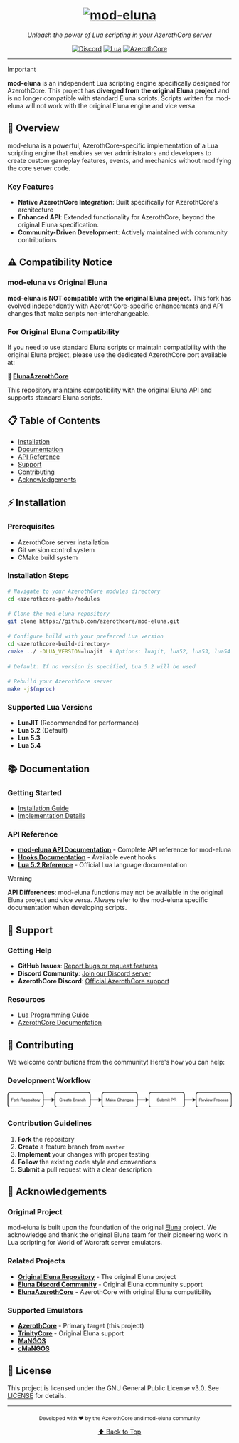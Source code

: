 <div align="center">

# [![mod-eluna](src/LuaEngine/docs/Eluna.png)](https://github.com/azerothcore/mod-eluna)

*Unleash the power of Lua scripting in your AzerothCore server*

[![Discord](https://img.shields.io/badge/Discord-Join%20Us-7289DA?style=for-the-badge&logo=discord&logoColor=white)](https://discord.com/invite/ZKSVREE7)
[![Lua](https://img.shields.io/badge/Lua-5.2-2C2D72?style=for-the-badge&logo=lua&logoColor=white)](http://www.lua.org/manual/5.2/)
[![AzerothCore](https://img.shields.io/badge/AzerothCore-Integrated-darkgreen?style=for-the-badge)](http://www.azerothcore.org/)

---
</div>

> [!IMPORTANT]
> **mod-eluna** is an independent Lua scripting engine specifically designed for AzerothCore. This project has **diverged from the original Eluna project** and is no longer compatible with standard Eluna scripts. Scripts written for mod-eluna will not work with the original Eluna engine and vice versa.

## 🚀 Overview

mod-eluna is a powerful, AzerothCore-specific implementation of a Lua scripting engine that enables server administrators and developers to create custom gameplay features, events, and mechanics without modifying the core server code.

### Key Features
- **Native AzerothCore Integration**: Built specifically for AzerothCore's architecture
- **Enhanced API**: Extended functionality for AzerothCore, beyond the original Eluna specification.
- **Community-Driven Development**: Actively maintained with community contributions

## ⚠️ Compatibility Notice

### mod-eluna vs Original Eluna

**mod-eluna is NOT compatible with the original Eluna project.** This fork has evolved independently with AzerothCore-specific enhancements and API changes that make scripts non-interchangeable.

### For Original Eluna Compatibility

If you need to use standard Eluna scripts or maintain compatibility with the original Eluna project, please use the dedicated AzerothCore port available at:

**🔗 [ElunaAzerothCore](https://github.com/Eluna-Ports/ElunaAzerothCore)**

This repository maintains compatibility with the original Eluna API and supports standard Eluna scripts.

## 📋 Table of Contents

- [Installation](#-installation)
- [Documentation](#-documentation)
- [API Reference](#api-reference)
- [Support](#-support)
- [Contributing](#-contributing)
- [Acknowledgements](#-acknowledgements)

## ⚡ Installation

### Prerequisites
- AzerothCore server installation
- Git version control system
- CMake build system

### Installation Steps

```bash
# Navigate to your AzerothCore modules directory
cd <azerothcore-path>/modules

# Clone the mod-eluna repository
git clone https://github.com/azerothcore/mod-eluna.git

# Configure build with your preferred Lua version
cd <azerothcore-build-directory>
cmake ../ -DLUA_VERSION=luajit  # Options: luajit, lua52, lua53, lua54

# Default: If no version is specified, Lua 5.2 will be used

# Rebuild your AzerothCore server
make -j$(nproc)
```

### Supported Lua Versions
- **LuaJIT** (Recommended for performance)
- **Lua 5.2** (Default)
- **Lua 5.3**
- **Lua 5.4**

## 📚 Documentation

### Getting Started
- [Installation Guide](https://github.com/azerothcore/mod-eluna/tree/master/docs/USAGE.md)
- [Implementation Details](https://github.com/azerothcore/mod-eluna/tree/master/docs/IMPL_DETAILS.md)

### API Reference
- **[mod-eluna API Documentation](https://www.azerothcore.org/eluna/)** - Complete API reference for mod-eluna
- **[Hooks Documentation](https://github.com/azerothcore/mod-eluna/blob/master/src/LuaEngine/Hooks.h)** - Available event hooks
- **[Lua 5.2 Reference](http://www.lua.org/manual/5.2/)** - Official Lua language documentation

> [!WARNING]
> **API Differences**: mod-eluna functions may not be available in the original Eluna project and vice versa. Always refer to the mod-eluna specific documentation when developing scripts.

## 💬 Support

### Getting Help
- **GitHub Issues**: [Report bugs or request features](https://github.com/azerothcore/mod-eluna/issues)
- **Discord Community**: [Join our Discord server](https://discord.com/invite/bx3y5Qmy)
- **AzerothCore Discord**: [Official AzerothCore support](http://www.azerothcore.org/)

### Resources
- [Lua Programming Guide](http://www.lua.org/)
- [AzerothCore Documentation](http://www.azerothcore.org/)

## 🤝 Contributing

We welcome contributions from the community! Here's how you can help:

### Development Workflow
![](.github/images/workflow.svg "workflow example")

### Contribution Guidelines
1. **Fork** the repository
2. **Create** a feature branch from `master`
3. **Implement** your changes with proper testing
4. **Follow** the existing code style and conventions
5. **Submit** a pull request with a clear description

## 🌟 Acknowledgements

### Original Project
mod-eluna is built upon the foundation of the original [Eluna](https://github.com/ElunaLuaEngine/Eluna) project. We acknowledge and thank the original Eluna team for their pioneering work in Lua scripting for World of Warcraft server emulators.

### Related Projects
- **[Original Eluna Repository](https://github.com/ElunaLuaEngine/Eluna)** - The original Eluna project
- **[Eluna Discord Community](https://discord.gg/bjkCVWqqfX)** - Original Eluna community support
- **[ElunaAzerothCore](https://github.com/Eluna-Ports/ElunaAzerothCore)** - AzerothCore with original Eluna compatibility

### Supported Emulators
- **[AzerothCore](http://www.azerothcore.org/)** - Primary target (this project)
- **[TrinityCore](https://www.trinitycore.org/)** - Original Eluna support
- **[MaNGOS](https://www.getmangos.eu/)**
- **[cMaNGOS](https://cmangos.net/)**

## 📄 License

This project is licensed under the GNU General Public License v3.0. See [LICENSE](https://github.com/azerothcore/mod-eluna/blob/master/LICENSE) for details.

---

<div align="center">
<sub>Developed with ❤️ by the AzerothCore and mod-eluna community</sub>

[⬆ Back to Top](#-overview)
</div>
